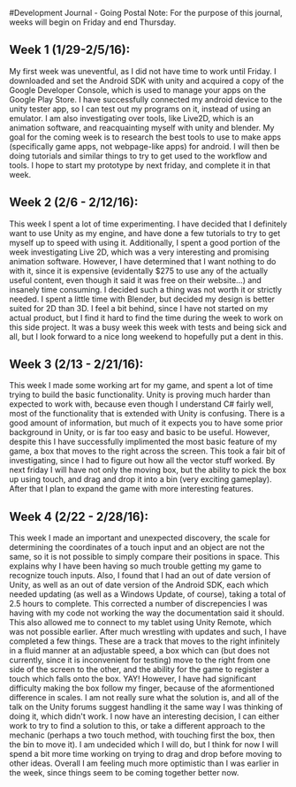 #Development Journal - Going Postal
Note:  For the purpose of this journal, weeks will begin on Friday and end Thursday.

## Week 1 (1/29-2/5/16):
My first week was uneventful, as I did not have time to work until Friday.  I downloaded and set the Android SDK with unity and acquired a copy of the Google Developer Console, which is used to manage your apps on the Google Play Store.  I have successfully connected my android device to the unity tester app, so I can test out my programs on it, instead of using an emulator. I am also investigating over tools, like Live2D, which is an animation software, and reacquainting myself with unity and blender.  My goal for the coming week is to research the best tools to use to make apps (specifically game apps, not webpage-like apps) for android.  I will then be doing tutorials and similar things to try to get used to the workflow and tools. I hope to start my prototype by next friday, and complete it in that week. 

## Week 2 (2/6 - 2/12/16):
This week I spent a lot of time experimenting.  I have decided that I definitely want to use Unity as my engine, and have done a few tutorials to try to get myself up to speed with using it.  Additionally, I spent a good portion of the week investigating Live 2D, which was a very interesting and promising animation software.  However, I have determined that I want nothing to do with it, since it is expensive (evidentally $275 to use any of the actually useful content, even though it said it was free on their website...) and insanely time consuming.  I decided such a thing was not worth it or strictly needed.  I spent a little time with Blender, but decided my design is better suited for 2D than 3D.  I feel a bit behind, since I have not started on my actual product, but I find it hard to find the time during the week to work on this side project.  It was a busy week this week with tests and being sick and all, but I look forward to a nice long weekend to hopefully put a dent in this.

## Week 3 (2/13 - 2/21/16):
This week I made some working art for my game, and spent a lot of time trying to build the basic functionality.  Unity is proving much harder than expected to work with, because even though I understand C# fairly well, most of the functionality that is extended with Unity is confusing.  There is a good amount of information, but much of it expects you to have some prior background in Unity, or is far too easy and basic to be useful.  However, despite this I have successfully implimented the most basic feature of my game, a box that moves to the right across the screen.  This took a fair bit of investigating, since I had to figure out how all the vector stuff worked.  By next friday I will have not only the moving box, but the ability to pick the box up using touch, and drag and drop it into a bin (very exciting gameplay).  After that I plan to expand the game with more interesting features.

## Week 4 (2/22 - 2/28/16):
This week I made an important and unexpected discovery, the scale for determining the coordinates of a touch input and an object are not the same, so it is not possible to simply compare their positions in space.  This explains why I have been having so much trouble getting my game to recognize touch inputs.  Also, I found that I had an out of date version of Unity, as well as an out of date version of the Android SDK, each which needed updating (as well as a Windows Update, of course), taking a total of 2.5 hours to complete.  This corrected a number of discrepencies I was having with my code not working the way the documentation said it should.  This also allowed me to connect to my tablet using Unity Remote, which was not possible earlier.  After much wrestling with updates and such, I have completed a few things.  These are a track that moves to the right infinitely in a fluid manner at an adjustable speed, a box which can (but does not currently, since it is inconvenient for testing) move to the right from one side of the screen to the other, and the ability for the game to register a touch which falls onto the box.  YAY!  However, I have had significant difficulty making the box follow my finger, because of the aformentioned difference in scales.  I am not really sure what the solution is, and all of the talk on the Unity forums suggest handling it the same way I was thinking of doing it, which didn't work.  I now have an interesting decision, I can either work to try to find a solution to this, or take a different approach to the mechanic (perhaps a two touch method, with touching first the box, then the bin to move it).  I am undecided which I will do, but I think for now I will spend a bit more time working on trying to drag and drop before moving to other ideas.  Overall I am feeling much more optimistic than I was earlier in the week, since things seem to be coming together better now.